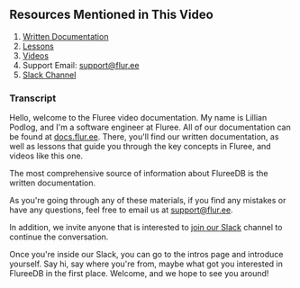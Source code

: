 ## Resources Mentioned in This Video 

1. [Written Documentation](https://docs.flur.ee/docs)
2. [Lessons](https://docs.flur.ee/lesson)
3. [Videos](https://docs.flur.ee/video)
4. Support Email: support@flur.ee
5. <a href="https://join.slack.com/t/flureedb/shared_invite/enQtNTM1NzI4MTEzODA4LWEzNTMzN2VmYjBiODQ5MDUzODg1M2E3OTBjNGVmM2EwNmZhMGMwNTg2ZmJiZjk2MjA5NDkwYTk0OTVhODQ1Y2U" target="_blank" rel="noopener noreferrer">Slack Channel</a>

### Transcript

Hello, welcome to the Fluree video documentation. My name is Lillian Podlog, and I'm a software engineer at Fluree. All of our documentation can be found at [docs.flur.ee](https://docs.flur.ee/docs). There, you'll find our written documentation, as well as lessons that guide you through the key concepts in Fluree, and videos like this one. 

The most comprehensive source of information about FlureeDB is the written documentation. 

As you're going through any of these materials, if you find any mistakes or have any questions, feel free to email us at support@flur.ee.

In addition, we invite anyone that is interested to <a href="https://join.slack.com/t/flureedb/shared_invite/enQtNTM1NzI4MTEzODA4LWEzNTMzN2VmYjBiODQ5MDUzODg1M2E3OTBjNGVmM2EwNmZhMGMwNTg2ZmJiZjk2MjA5NDkwYTk0OTVhODQ1Y2U" target="_blank" rel="noopener noreferrer">join our Slack</a> channel to continue the conversation.

Once you're inside our Slack, you can go to the intros page and introduce yourself. Say hi, say where you're from, maybe what got you interested in FlureeDB in the first place. Welcome, and we hope to see you around!